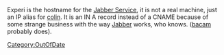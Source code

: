Experi is the hostname for the [Jabber
Service](Jabber_Service "wikilink"), it is not a real machine, just an
IP alias for [colin](colin "wikilink"). It is an IN A record instead of
a CNAME because of some strange business with the way
[Jabber](Jabber_Service "wikilink") works, who knows.
([bacam](user:bacam "wikilink") probably does).

[Category:OutOfDate](Category:OutOfDate "wikilink")